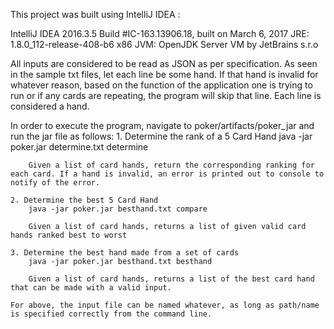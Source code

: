 This project was built using IntelliJ IDEA :

IntelliJ IDEA 2016.3.5
Build #IC-163.13906.18, built on March 6, 2017
JRE: 1.8.0_112-release-408-b6 x86
JVM: OpenJDK Server VM by JetBrains s.r.o

All inputs are considered to be read as JSON as per specification. As seen in the sample txt files, let each line be some hand. If that hand is invalid for whatever reason, based on the function of the application one is trying to run or if any cards are repeating, the program will skip that line. Each line is considered a hand.

In order to execute the program, navigate to poker/artifacts/poker_jar and run the jar file as follows:
	1. Determine the rank of a 5 Card Hand
		java -jar poker.jar determine.txt determine

		Given a list of card hands, return the corresponding ranking for each card. If a hand is invalid, an error is printed out to console to notify of the error.

	2. Determine the best 5 Card Hand
		java -jar poker.jar besthand.txt compare

		Given a list of card hands, returns a list of given valid card hands ranked best to worst

	3. Determine the best hand made from a set of cards
		java -jar poker.jar besthand.txt besthand

		Given a list of card hands, returns a list of the best card hand that can be made with a valid input.

	For above, the input file can be named whatever, as long as path/name is specified correctly from the command line.
	